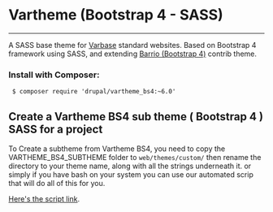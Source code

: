 # Vartheme (Bootstrap 4 - SASS)
---

A SASS base theme for [Varbase](https://www.drupal.org/project/varbase) standard websites.
 Based on Bootstrap 4 framework using SASS,
  and extending [Barrio (Bootstrap 4)](https://www.drupal.org/project/bootstrap_barrio) contrib theme.

### Install with Composer:
```
 $ composer require 'drupal/vartheme_bs4:~6.0'
```

## Create a Vartheme BS4 sub theme ( Bootstrap 4 ) SASS for a project

To Create a subtheme from Vartheme BS4, you need to copy the VARTHEME_BS4_SUBTHEME folder to `web/themes/custom/` then rename the directory to your theme name, along with all the strings underneath it. or simply if you have bash on your system you can use our automated scrip that will do all of this for you.

[Here's the script link](https://github.com/Vardot/vartheme_bs4/tree/8.x-6.x/scripts).

